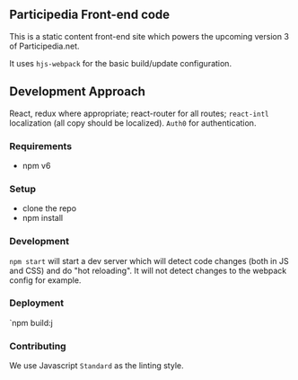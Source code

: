 ## Participedia Front-end code

This is a static content front-end site which powers the upcoming version 3
of Participedia.net.

It uses `hjs-webpack` for the basic build/update configuration.

## Development Approach

React, redux where appropriate; react-router for all routes; `react-intl` localization (all copy should be localized).
`Auth0` for authentication.

### Requirements

* npm v6

### Setup

* clone the repo
* npm install


### Development

`npm start` will start a dev server which will detect code changes (both
in JS and CSS) and do "hot reloading".  It will not detect changes to the 
webpack config for example.

### Deployment

`npm build:j

### Contributing

We use Javascript `Standard` as the linting style.

